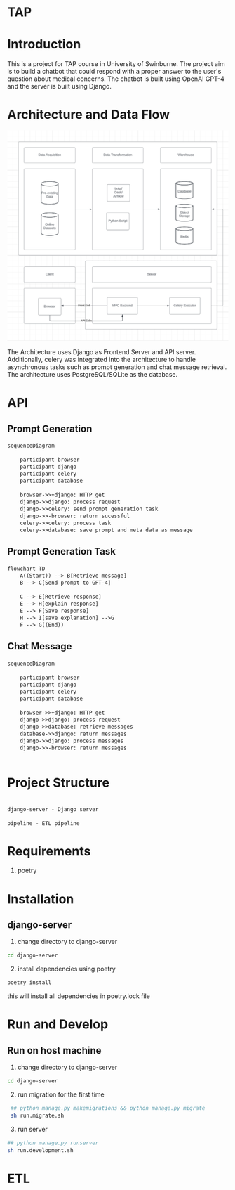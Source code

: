 # TAP

# Introduction

This is a project for TAP course in University of Swinburne. The project aim is to build a chatbot that could respond with a proper answer to the user's question about medical concerns. The chatbot is built using OpenAI GPT-4 and the server is built using Django. 

# Architecture and Data Flow
![Architecture](./docs/architecture.png)

The Architecture uses Django as Frontend Server and API server. Additionally, celery was integrated into the architecture to handle asynchronous tasks such as prompt generation and chat message retrieval. The architecture uses PostgreSQL/SQLite as the database.



# API
## Prompt Generation
```mermaid
sequenceDiagram

    participant browser
    participant django
    participant celery
    participant database
    
    browser->>+django: HTTP get
    django->>django: process request
    django->>celery: send prompt generation task
    django->>-browser: return sucessful
    celery->>celery: process task
    celery->>database: save prompt and meta data as message
```
## Prompt Generation Task
```mermaid
flowchart TD
    A((Start)) --> B[Retrieve message]
    B --> C[Send prompt to GPT-4]
     
    C --> E[Retrieve response]
    E --> H[explain response]
    E --> F[Save response]
    H --> I[save explanation] -->G
    F --> G((End))
```

## Chat Message
```mermaid
sequenceDiagram

    participant browser
    participant django
    participant celery
    participant database

    browser->>+django: HTTP get
    django->>django: process request
    django->>database: retrieve messages
    database->>django: return messages
    django->>django: process messages
    django->>-browser: return messages


```
# Project Structure
```

django-server - Django server

pipeline - ETL pipeline

```

# Requirements
1. poetry


# Installation
## django-server
1. change directory to django-server
```bash
cd django-server
```
2. install dependencies using poetry
```bash
poetry install
```
this will install all dependencies in poetry.lock file


# Run and Develop
## Run on host machine
1. change directory to django-server
```bash
cd django-server
``` 
2. run migration for the first time
```bash
 ## python manage.py makemigrations && python manage.py migrate
 sh run.migrate.sh
```
3. run server
```bash
## python manage.py runserver
sh run.development.sh 
```
<!-- 
4. run celery worker
```bash
## celery -A django-server worker -l info
sh run.celery.sh
```
5. run celery beat
```bash
## celery -A django-server beat -l info
sh run.celery.beat.sh
``` -->

# ETL